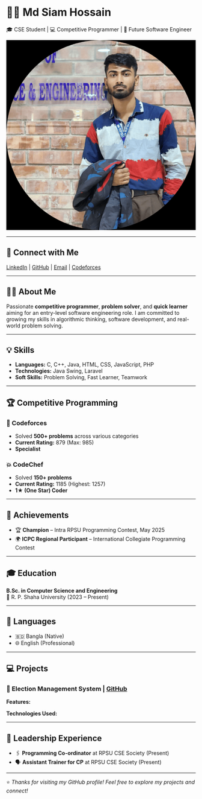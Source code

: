 # 👨‍💻 Md Siam Hossain

🎓 CSE Student | 💻 Competitive Programmer | 🚀 Future Software Engineer

![Siam's Photo](./dp-modified(1).png) <!-- Replace this with actual photo URL if available -->

---

## 🔗 Connect with Me

[LinkedIn](www.linkedin.com/in/siam-hossain-33305a25b) | [GitHub](https://github.com/hossainsiam133) | [Email](www.cpsiam221@gmail.com) | [Codeforces](https://codeforces.com/profile/Siam84)

---

## 🧑‍💼 About Me

Passionate **competitive programmer**, **problem solver**, and **quick learner** aiming for an entry-level software engineering role. I am committed to growing my skills in algorithmic thinking, software development, and real-world problem solving.

---

## 💡 Skills

- **Languages:** C, C++, Java, HTML, CSS, JavaScript, PHP  
- **Technologies:** Java Swing, Laravel 
- **Soft Skills:** Problem Solving, Fast Learner, Teamwork

---

## 🏆 Competitive Programming

### 🧠 Codeforces  
- Solved **500+ problems** across various categories  
- **Current Rating:** 879 (Max: 985)  
- **Specialist**

### 💥 CodeChef  
- Solved **150+ problems**  
- **Current Rating:** 1185 (Highest: 1257)  
- **1★ (One Star) Coder**

---

## 🥇 Achievements

- 🏆 **Champion** – Intra RPSU Programming Contest, May 2025  
- 🌍 **ICPC Regional Participant** – International Collegiate Programming Contest

---

## 🎓 Education

**B.Sc. in Computer Science and Engineering**  
📍 R. P. Shaha University (2023 – Present)

---

## 🧠 Languages

- 🇧🇩 Bangla (Native)  
- 🌐 English (Professional)

---

## 💻 Projects

### 🔧 Election Management System | [GitHub]()  
**Features:**
<!-- Dynamically generates class routines using recursive and backtracking logic -->
<!-- Considers teacher availability and constraints -->

**Technologies Used:**
<!--| Tool         | Purpose                  |
|--------------|--------------------------|
| JavaFX       | Desktop app development  |
| SceneBuilder | UI design                | -->

---

## 👑 Leadership Experience

- 🖇️ **Programming Co-ordinator** at RPSU CSE Society (Present)  
- 🗣️ **Assistant Trainer for CP** at RPSU CSE Society (Present)

---

⭐ *Thanks for visiting my GitHub profile! Feel free to explore my projects and connect!*

